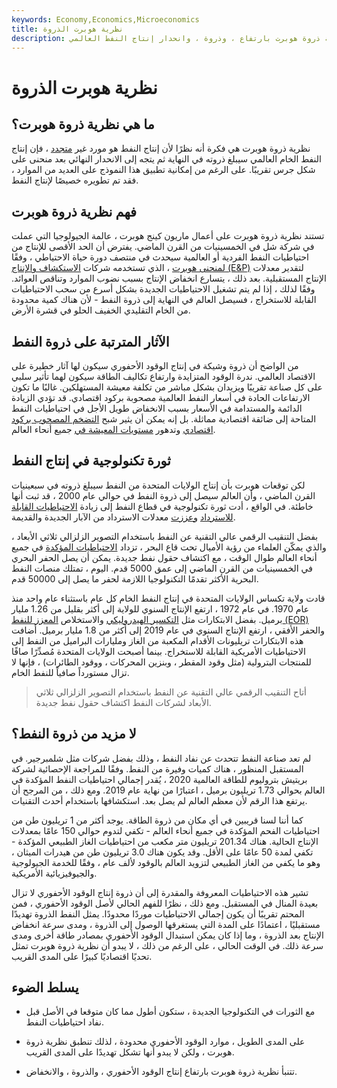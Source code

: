 ```yaml
---
keywords: Economy,Economics,Microeconomics
title: نظرية هوبرت الذروة
description: تتنبأ نظرية ذروة هوبرت بارتفاع ، وذروة ، وانحدار إنتاج النفط العالمي.
---
```


# نظرية هوبرت الذروة
## ما هي نظرية ذروة هوبرت؟

نظرية ذروة هوبرت هي فكرة أنه نظرًا لأن إنتاج النفط هو مورد غير [متجدد](/renewable_resource) ، فإن إنتاج النفط الخام العالمي سيبلغ ذروته في النهاية ثم يتجه إلى الانحدار النهائي بعد منحنى على شكل جرس تقريبًا. على الرغم من إمكانية تطبيق هذا النموذج على العديد من الموارد ، فقد تم تطويره خصيصًا لإنتاج النفط.

## فهم نظرية ذروة هوبرت

تستند نظرية ذروة هوبرت على أعمال ماريون كينج هوبرت ، عالمة الجيولوجيا التي عملت في شركة شل في الخمسينيات من القرن الماضي. يفترض أن الحد الأقصى للإنتاج من احتياطيات النفط الفردية أو العالمية سيحدث في منتصف دورة حياة الاحتياطي ، وفقًا [لمنحنى هوبرت](/hubbert-curve) ، الذي تستخدمه شركات [الاستكشاف والإنتاج (E&P)](/exploration-production-company) لتقدير معدلات الإنتاج المستقبلية. بعد ذلك ، يتسارع انخفاض الإنتاج بسبب نضوب الموارد وتناقص العوائد. وفقًا لذلك ، إذا لم يتم تشغيل الاحتياطيات الجديدة بشكل أسرع من سحب الاحتياطيات القابلة للاستخراج ، فسيصل العالم في النهاية إلى ذروة النفط - لأن هناك كمية محدودة من الخام التقليدي الخفيف الحلو في قشرة الأرض.

## الآثار المترتبة على ذروة النفط

من الواضح أن ذروة وشيكة في إنتاج الوقود الأحفوري سيكون لها آثار خطيرة على الاقتصاد العالمي. ندرة الوقود المتزايدة وارتفاع تكاليف الطاقة سيكون لهما تأثير سلبي على كل صناعة تقريبًا ويزيدان بشكل مباشر من تكلفة معيشة المستهلكين. غالبًا ما تكون الارتفاعات الحادة في أسعار النفط العالمية مصحوبة بركود اقتصادي. قد تؤدي الزيادة الدائمة والمستدامة في الأسعار بسبب الانخفاض طويل الأجل في احتياطيات النفط المتاحة إلى ضائقة اقتصادية مماثلة. بل إنه يمكن أن يثير شبح [التضخم المصحوب بركود اقتصادي](/stagflation) وتدهور [مستويات المعيشة في](/standard-of-living) جميع أنحاء العالم.

## ثورة تكنولوجية في إنتاج النفط

لكن توقعات هوبرت بأن إنتاج الولايات المتحدة من النفط سيبلغ ذروته في سبعينيات القرن الماضي ، وأن العالم سيصل إلى ذروة النفط في حوالي عام 2000 ، قد ثبت أنها خاطئة. في الواقع ، أدت ثورة تكنولوجية في قطاع النفط إلى زيادة [الاحتياطيات القابلة للاسترداد](/recoverabel-reserve) [وعززت](/recoverabel-reserve) معدلات الاسترداد من الآبار الجديدة والقديمة.

بفضل التنقيب الرقمي عالي التقنية عن النفط باستخدام التصوير الزلزالي ثلاثي الأبعاد ، والذي يمكّن العلماء من رؤية الأميال تحت قاع البحر ، تزداد [الاحتياطيات المؤكدة](/proven-reserves) في جميع أنحاء العالم طوال الوقت ، مع اكتشاف حقول نفط جديدة. يمكن أن يصل الحفر البحري في الخمسينيات من القرن الماضي إلى عمق 5000 قدم. اليوم ، تمتلك منصات النفط البحرية الأكثر تقدمًا التكنولوجيا اللازمة لحفر ما يصل إلى 50000 قدم.

قادت ولاية تكساس الولايات المتحدة في إنتاج النفط الخام كل عام باستثناء عام واحد منذ عام 1970. في عام 1972 ، ارتفع الإنتاج السنوي للولاية إلى أكثر بقليل من 1.26 مليار برميل. بفضل الابتكارات مثل [التكسير الهيدروليكي](/hydraulic-fracturing) والاستخلاص [المعزز للنفط (EOR)](/enhanced-oil-recovery) والحفر الأفقي ، ارتفع الإنتاج السنوي في عام 2019 إلى أكثر من 1.8 مليار برميل. أضافت هذه الابتكارات تريليونات الأقدام المكعبة من الغاز ومليارات البراميل من النفط إلى الاحتياطيات الأمريكية القابلة للاستخراج. بينما أصبحت الولايات المتحدة مُصدِّرًا صافًا للمنتجات البترولية (مثل وقود المقطر ، وبنزين المحركات ، ووقود الطائرات) ، فإنها لا تزال مستورداً صافياً للنفط الخام.

> أتاح التنقيب الرقمي عالي التقنية عن النفط باستخدام التصوير الزلزالي ثلاثي الأبعاد لشركات النفط اكتشاف حقول نفط جديدة.

>

## لا مزيد من ذروة النفط؟

لم تعد صناعة النفط تتحدث عن نفاد النفط ، وذلك بفضل شركات مثل شلمبرجير. في المستقبل المنظور ، هناك كميات وفيرة من النفط. وفقًا للمراجعة الإحصائية لشركة بريتيش بتروليوم للطاقة العالمية 2020 ، يُقدر إجمالي احتياطيات النفط المؤكدة في العالم بحوالي 1.73 تريليون برميل ، اعتبارًا من نهاية عام 2019. ومع ذلك ، من المرجح أن يرتفع هذا الرقم لأن معظم العالم لم يصل بعد. استكشافها باستخدام أحدث التقنيات.

كما أننا لسنا قريبين في أي مكان من ذروة الطاقة. يوجد أكثر من 1 تريليون طن من احتياطيات الفحم المؤكدة في جميع أنحاء العالم - تكفي لتدوم حوالي 150 عامًا بمعدلات الإنتاج الحالية. هناك 201.34 تريليون متر مكعب من احتياطيات الغاز الطبيعي المؤكدة - تكفي لمدة 50 عامًا على الأقل. وقد يكون هناك 3.0 تريليون طن من هيدرات الميثان ، وهو ما يكفي من الغاز الطبيعي لتزويد العالم بالوقود لألف عام ، وفقًا للخدمة الجيولوجية والجيوفيزيائية الأمريكية.

تشير هذه الاحتياطيات المعروفة والمقدرة إلى أن ذروة إنتاج الوقود الأحفوري لا تزال بعيدة المنال في المستقبل. ومع ذلك ، نظرًا للفهم الحالي لأصل الوقود الأحفوري ، فمن المحتم تقريبًا أن يكون إجمالي الاحتياطيات موردًا محدودًا. يمثل النفط الذروة تهديدًا مستقبليًا ، اعتمادًا على المدة التي يستغرقها الوصول إلى الذروة ، ومدى سرعة انخفاض الإنتاج بعد الذروة ، وما إذا كان يمكن استبدال الوقود الأحفوري بمصادر طاقة أخرى ومدى سرعة ذلك. في الوقت الحالي ، على الرغم من ذلك ، لا يبدو أن نظرية ذروة هوبرت تمثل تحديًا اقتصاديًا كبيرًا على المدى القريب.

## يسلط الضوء

- مع الثورات في التكنولوجيا الجديدة ، ستكون أطول مما كان متوقعا في الأصل قبل نفاد احتياطيات النفط.

- على المدى الطويل ، موارد الوقود الأحفوري محدودة ، لذلك تنطبق نظرية ذروة هوبرت ، ولكن لا يبدو أنها تشكل تهديدًا على المدى القريب.

- تتنبأ نظرية ذروة هوبرت بارتفاع إنتاج الوقود الأحفوري ، والذروة ، والانخفاض.

